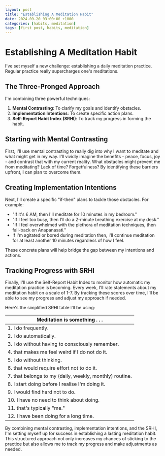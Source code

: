 ```yaml
---
layout: post
title: "Establishing A Meditation Habit"
date: 2024-09-20 03:00:00 +1000
categories: [habits, meditation]
tags: [first post, habits, meditation]
---
```


# Establishing A Meditation Habit

I've set myself a new challenge: establishing a daily meditation practice. Regular practice really supercharges one's meditations.

## The Three-Pronged Approach

I'm combining three powerful techniques:

1. **Mental Contrasting**: To clarify my goals and identify obstacles.
2. **Implementation Intentions**: To create specific action plans.
3. **Self-Report Habit Index (SRHI)**: To track my progress in forming the habit.

## Starting with Mental Contrasting

First, I'll use mental contrasting to really dig into why I want to meditate and what might get in my way. I'll vividly imagine the benefits - peace, focus, joy - and contrast that with my current reality. What obstacles might prevent me from meditating? Lack of time? Forgetfulness? By identifying these barriers upfront, I can plan to overcome them.

## Creating Implementation Intentions

Next, I'll create a specific "if-then" plans to tackle those obstacles. For example:
- "If it's 6 AM, then I'll meditate for 10 minutes in my bedroom."
- "If I feel too busy, then I'll do a 2-minute breathing exercise at my desk."
- "If I feel overwhelmed with the plethora of meditation techniques, then fall-back on Anapanasati."
- If I'm agitated or bored during meditation then, I'll continue meditation for at least another 10 minutes regardless of how I feel.

These concrete plans will help bridge the gap between my intentions and actions.

## Tracking Progress with SRHI

Finally, I'll use the Self-Report Habit Index to monitor how automatic my meditation practice is becoming. Every week, I'll rate statements about my meditation habit on a scale of 1-7. By tracking these scores over time, I'll be able to see my progress and adjust my approach if needed.

Here's the simplified SRHI table I'll be using:

| **Meditation is something . . .** |
|-----------------------------------|
| 1. I do frequently. |
| 2. I do automatically. |
| 3. I do without having to consciously remember. |
| 4. that makes me feel weird if I do not do it. |
| 5. I do without thinking. |
| 6. that would require effort not to do it. |
| 7. that belongs to my (daily, weekly, monthly) routine. |
| 8. I start doing before I realise I'm doing it. |
| 9. I would find hard not to do. |
| 10. I have no need to think about doing. |
| 11. that's typically "me." |
| 12. I have been doing for a long time. |

By combining mental contrasting, implementation intentions, and the SRHI, I'm setting myself up for success in establishing a lasting meditation habit. This structured approach not only increases my chances of sticking to the practice but also allows me to track my progress and make adjustments as needed.